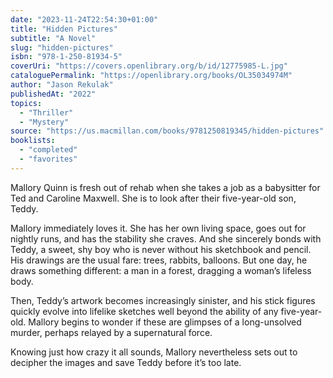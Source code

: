 ```yaml
---
date: "2023-11-24T22:54:30+01:00"
title: "Hidden Pictures"
subtitle: "A Novel"
slug: "hidden-pictures"
isbn: "978-1-250-81934-5"
coverUri: "https://covers.openlibrary.org/b/id/12775985-L.jpg"
cataloguePermalink: "https://openlibrary.org/books/OL35034974M"
author: "Jason Rekulak"
publishedAt: "2022"
topics:
  - "Thriller"
  - "Mystery"
source: "https://us.macmillan.com/books/9781250819345/hidden-pictures"
booklists:
  - "completed"
  - "favorites"
---
```


Mallory Quinn is fresh out of rehab when she takes a job as a babysitter for Ted 
and Caroline Maxwell. She is to look after their five-year-old son, Teddy.

Mallory immediately loves it. She has her own living space, goes out for nightly 
runs, and has the stability she craves. And she sincerely bonds with Teddy, a 
sweet, shy boy who is never without his sketchbook and pencil. His drawings are 
the usual fare: trees, rabbits, balloons. But one day, he draws something 
different: a man in a forest, dragging a woman’s lifeless body.

Then, Teddy’s artwork becomes increasingly sinister, and his stick figures 
quickly evolve into lifelike sketches well beyond the ability of any 
five-year-old. Mallory begins to wonder if these are glimpses of a 
long-unsolved murder, perhaps relayed by a supernatural force.

Knowing just how crazy it all sounds, Mallory nevertheless sets out to decipher 
the images and save Teddy before it’s too late.